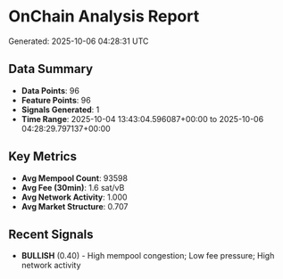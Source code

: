 # OnChain Analysis Report
Generated: 2025-10-06 04:28:31 UTC

## Data Summary
- **Data Points**: 96
- **Feature Points**: 96
- **Signals Generated**: 1
- **Time Range**: 2025-10-04 13:43:04.596087+00:00 to 2025-10-06 04:28:29.797137+00:00

## Key Metrics
- **Avg Mempool Count**: 93598
- **Avg Fee (30min)**: 1.6 sat/vB
- **Avg Network Activity**: 1.000
- **Avg Market Structure**: 0.707

## Recent Signals
- **BULLISH** (0.40) - High mempool congestion; Low fee pressure; High network activity
